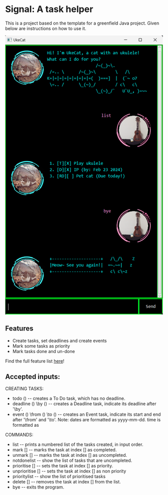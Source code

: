 # Signal: A task helper

This is a project based on the template for a greenfield Java project. Given below are instructions on how to use it.

<img src="./docs/Ui.png" alt="A screenshot of the chatbot" />

## Features
* Create tasks, set deadlines and create events
* Mark some tasks as priority
* Mark tasks done and un-done

Find the full feature list [here]()!

## Accepted inputs:

CREATING TASKS:
* todo () -- creates a To Do task, which has no deadline.
* deadline () \by () -- creates a Deadline task, indicate its deadline after '\by'.
* event () \from () \to () -- creates an Event task, indicate its start and end after '\from' and '\to'.
  Note: dates are formatted as yyyy-mm-dd. time is formatted as

COMMANDS:
* list -- prints a numbered list of the tasks created, in input order.
* mark [] -- marks the task at index [] as completed.
* unmark [] -- marks the task at index [] as uncompleted.
* notdonelist -- show the list of tasks that are uncompleted.
* prioritise [] -- sets the task at index [] as priority.
* unprioritise [] -- sets the task at index [] as non priority
* prioritylist -- show the list of prioritised tasks
* delete [] -- removes the task at index [] from the list.
* bye -- exits the program.
